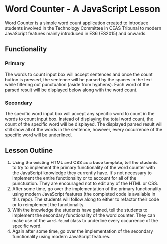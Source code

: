 # Word Counter - A JavaScript Lesson
Word Counter is a simple word count application created to introduce students involved in the Technology Committee in CEAS Tribunal to modern JavaScript features mainly introduced in ES6 (ES2015) and onwards. 

## Functionality
### Primary
The words to count input box will accept sentences and once the count button is pressed, the sentence will be parsed by the spaces in the text while filtering out punctuation (aside from hyphens). Each word of the parsed result will be displayed below along with the word count. 
### Secondary
The specific word input box will accept any specific word to count in the words to count input box. Instead of displaying the total word count, the count of the specific word will be displayed. The displayed parsed result will still show all of the words in the sentence, however, every occurrence of the specific word will be underlined.  

## Lesson Outline
1. Using the existing HTML and CSS as a base template, tell the students to try to implement the primary functionality of the word counter with the JavaScript knowledge they currently have. It's not necessary to implement the entire functionality or to account for all of the punctuation. They are encouraged not to edit any of the HTML or CSS.
2. After some time, go over the implementation of the primary functionality using modern JavaScript features (the completed code is available in this repo). The students will follow along to either to refactor their code or to reimplement the functionality.
3. With the knowledge the students have gained, tell the students to implement the secondary functionality of the word counter. They can make use of the `word-found` class to underline every occurrence of the specific word. 
4. Again after some time, go over the implementation of the secondary functionality using modern JavaScript features.
